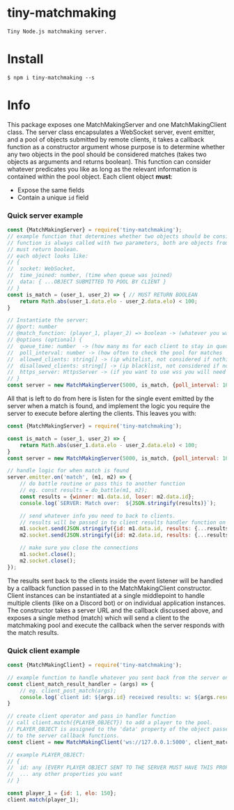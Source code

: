 # tiny-matchmaking
```
Tiny Node.js matchmaking server.
```

# Install
```
$ npm i tiny-matchmaking --s
```
# Info
This package exposes one MatchMakingServer and one MatchMakingClient class. 
The server class encapsulates a WebSocket server, event emitter, and a pool of objects submitted by remote clients, it takes a callback function as a constructor  argument whose 
purpose is to determine whether any two objects in the pool should be considered matches (takes two objects as arguments and returns boolean).
This function can consider whatever predicates you like as long as the relevant information is contained within the pool object.
Each client object **must**:
 - Expose the same fields
 - Contain a unique `id` field

### Quick server example
```js
const {MatchMakingServer} = require('tiny-matchmaking');
// example function that determines whether two objects should be considered a match.
// function is always called with two parameters, both are objects from the pool.
// must return boolean.
// each object looks like:
// {
//  socket: WebSocket,
//  time_joined: number, (time when queue was joined)
//  data: { ...OBJECT SUBMITTED TO POOL BY CLIENT }
// }
const is_match = (user_1, user_2) => { // MUST RETURN BOOLEAN
    return Math.abs(user_1.data.elo - user_2.data.elo) < 100;
}

// Instantiate the server: 
// @port: number 
// @match_function: (player_1, player_2) => boolean -> (whatever you want beyond that)
// @options (optional) {
//  queue_time: number  -> (how many ms for each client to stay in queue before giving up)
//  poll_interval: number -> (how often to check the pool for matches
//  allowed_clients: string[] -> (ip whitelist, not considered if nothing is passed in)
//  disallowed_clients: string[] -> (ip blacklist, not considered if nothing is passed in)
//  https_server: HttpsServer -> (if you want to use wss you will need to pass you own server in, otherwise a http server is created for you) (UNTESTED)
// }
const server = new MatchMakingServer(5000, is_match, {poll_interval: 1000, queue_time: 20000});
```
All that is left to do from here is listen for the single event emitted by the server when a match is found, and implement the logic
you require the server to execute before alerting the clients. This leaves you with:
```js
const {MatchMakingServer} = require('tiny-matchmaking');

const is_match = (user_1, user_2) => {
    return Math.abs(user_1.data.elo - user_2.data.elo) < 100;
}
const server = new MatchMakingServer(5000, is_match, {poll_interval: 1000, queue_time: 20000});

// handle logic for when match is found
server.emitter.on('match', (m1, m2) => {
    // do battle routine or pass this to another function
    // eg. const results = do_battle(m1, m2);
    const results = {winner: m1.data.id, loser: m2.data.id};
    console.log(`SERVER: Match over:  ${JSON.stringify(results)}`);

    // send whatever info you need to back to clients.
    // results will be passed in to client results handler function on each client
    m1.socket.send(JSON.stringify({id: m1.data.id, results: {...results}}));
    m2.socket.send(JSON.stringify({id: m2.data.id, results: {...results}}));

    // make sure you close the connections
    m1.socket.close();
    m2.socket.close();
});
```
The results sent back to the clients inside the event listener will be handled by a callback function passed in to the MatchMakingClient constructor.
Client instances can be instantiated at a single middlepoint to handle multiple clients (like on a Discord bot) or on individual application instances.
The constructor takes a server URL and the callback discussed above, and exposes a single method (match) which will send a client to the matchmaking pool and
execute the callback when the server responds with the match results.
### Quick client example
```js
const {MatchMakingClient} = require('tiny-matchmaking');

// example function to handle whatever you sent back from the server on each client.
const client_match_result_handler = (args) => {
    // eg. client_post_match(args);
    console.log(`client id: ${args.id} received results: w: ${args.results.winner} l: ${args.results.loser}`);
}

// create client operator and pass in handler function
// call client.match({PLAYER_OBJECT}) to add a player to the pool.
// PLAYER_OBJECT is assigned to the 'data' property of the object passed in
// to the server callback functions.
const client = new MatchMakingClient('ws://127.0.0.1:5000', client_match_result_handler);

// example PLAYER_OBJECT:
// {
//  id: any (EVERY PLAYER OBJECT SENT TO THE SERVER MUST HAVE THIS PROPERTY)
//  ... any other properties you want
// }

const player_1 = {id: 1, elo: 150};
client.match(player_1);
```


